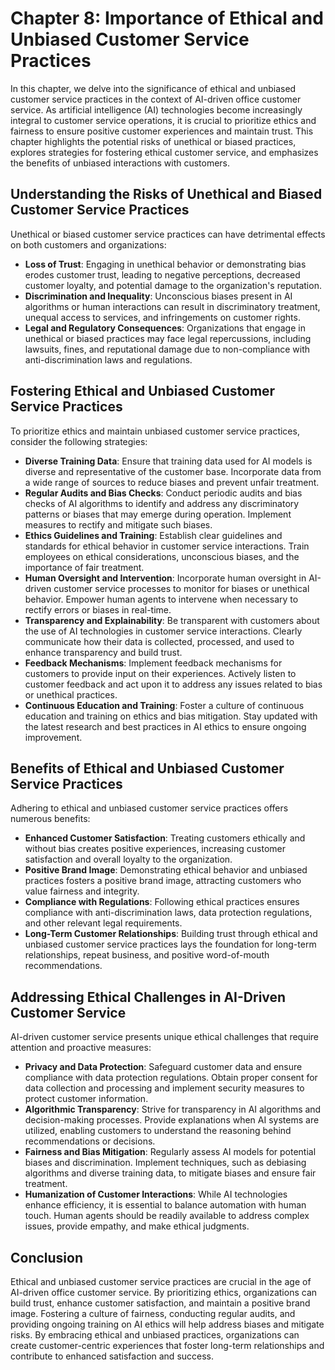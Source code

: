 Chapter 8: Importance of Ethical and Unbiased Customer Service Practices
========================================================================

In this chapter, we delve into the significance of ethical and unbiased customer service practices in the context of AI-driven office customer service. As artificial intelligence (AI) technologies become increasingly integral to customer service operations, it is crucial to prioritize ethics and fairness to ensure positive customer experiences and maintain trust. This chapter highlights the potential risks of unethical or biased practices, explores strategies for fostering ethical customer service, and emphasizes the benefits of unbiased interactions with customers.

Understanding the Risks of Unethical and Biased Customer Service Practices
--------------------------------------------------------------------------

Unethical or biased customer service practices can have detrimental effects on both customers and organizations:

* **Loss of Trust**: Engaging in unethical behavior or demonstrating bias erodes customer trust, leading to negative perceptions, decreased customer loyalty, and potential damage to the organization's reputation.
* **Discrimination and Inequality**: Unconscious biases present in AI algorithms or human interactions can result in discriminatory treatment, unequal access to services, and infringements on customer rights.
* **Legal and Regulatory Consequences**: Organizations that engage in unethical or biased practices may face legal repercussions, including lawsuits, fines, and reputational damage due to non-compliance with anti-discrimination laws and regulations.

Fostering Ethical and Unbiased Customer Service Practices
---------------------------------------------------------

To prioritize ethics and maintain unbiased customer service practices, consider the following strategies:

* **Diverse Training Data**: Ensure that training data used for AI models is diverse and representative of the customer base. Incorporate data from a wide range of sources to reduce biases and prevent unfair treatment.
* **Regular Audits and Bias Checks**: Conduct periodic audits and bias checks of AI algorithms to identify and address any discriminatory patterns or biases that may emerge during operation. Implement measures to rectify and mitigate such biases.
* **Ethics Guidelines and Training**: Establish clear guidelines and standards for ethical behavior in customer service interactions. Train employees on ethical considerations, unconscious biases, and the importance of fair treatment.
* **Human Oversight and Intervention**: Incorporate human oversight in AI-driven customer service processes to monitor for biases or unethical behavior. Empower human agents to intervene when necessary to rectify errors or biases in real-time.
* **Transparency and Explainability**: Be transparent with customers about the use of AI technologies in customer service interactions. Clearly communicate how their data is collected, processed, and used to enhance transparency and build trust.
* **Feedback Mechanisms**: Implement feedback mechanisms for customers to provide input on their experiences. Actively listen to customer feedback and act upon it to address any issues related to bias or unethical practices.
* **Continuous Education and Training**: Foster a culture of continuous education and training on ethics and bias mitigation. Stay updated with the latest research and best practices in AI ethics to ensure ongoing improvement.

Benefits of Ethical and Unbiased Customer Service Practices
-----------------------------------------------------------

Adhering to ethical and unbiased customer service practices offers numerous benefits:

* **Enhanced Customer Satisfaction**: Treating customers ethically and without bias creates positive experiences, increasing customer satisfaction and overall loyalty to the organization.
* **Positive Brand Image**: Demonstrating ethical behavior and unbiased practices fosters a positive brand image, attracting customers who value fairness and integrity.
* **Compliance with Regulations**: Following ethical practices ensures compliance with anti-discrimination laws, data protection regulations, and other relevant legal requirements.
* **Long-Term Customer Relationships**: Building trust through ethical and unbiased customer service practices lays the foundation for long-term relationships, repeat business, and positive word-of-mouth recommendations.

Addressing Ethical Challenges in AI-Driven Customer Service
-----------------------------------------------------------

AI-driven customer service presents unique ethical challenges that require attention and proactive measures:

* **Privacy and Data Protection**: Safeguard customer data and ensure compliance with data protection regulations. Obtain proper consent for data collection and processing and implement security measures to protect customer information.
* **Algorithmic Transparency**: Strive for transparency in AI algorithms and decision-making processes. Provide explanations when AI systems are utilized, enabling customers to understand the reasoning behind recommendations or decisions.
* **Fairness and Bias Mitigation**: Regularly assess AI models for potential biases and discrimination. Implement techniques, such as debiasing algorithms and diverse training data, to mitigate biases and ensure fair treatment.
* **Humanization of Customer Interactions**: While AI technologies enhance efficiency, it is essential to balance automation with human touch. Human agents should be readily available to address complex issues, provide empathy, and make ethical judgments.

Conclusion
----------

Ethical and unbiased customer service practices are crucial in the age of AI-driven office customer service. By prioritizing ethics, organizations can build trust, enhance customer satisfaction, and maintain a positive brand image. Fostering a culture of fairness, conducting regular audits, and providing ongoing training on AI ethics will help address biases and mitigate risks. By embracing ethical and unbiased practices, organizations can create customer-centric experiences that foster long-term relationships and contribute to enhanced satisfaction and success.
